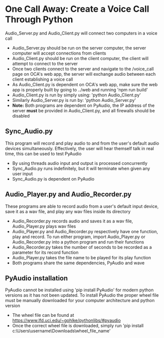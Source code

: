 # One Call Away: Create a Voice Call Through Python
Audio_Server.py and Audio_Client.py will connect two computers in a voice call
- Audio_Server.py should be run on the server computer, the server computer will accept connections from clients
- Audio_Client.py should be run on the client computer, the client will attempt to connect to the server
- Once two clients connect to the server and navigate to the /voice_call page on OCA's web app, the server will exchange audio between each client establishing a voice call
- As Audio_Client.py is dependent on OCA's web app, make sure the web app is properly built by going to ../web and running 'npm run build'
- Audio_Client.py is run by simply using: 'python Audio_Client.py'
- Similarly Audio_Server.py is run by: 'python Audio_Server.py'
- **Note:** Both programs are dependent on PyAudio, the IP address of the server **must** be provided in Audio_Client.py, and all firewalls should be disabled

## Sync_Audio.py
This program will record and play audio to and from the user's default audio devices simultaneously. Effectively, the user will hear themself talk in real time, this can be used to test PyAudio
- By using threads audio input and output is processed concurrently
- Sync_Audio.py runs indefinitely, but it will terminate when given any user input
- Sync_Audio.py is dependent on PyAudio

## Audio_Player.py and Audio_Recorder.py
These programs are able to record audio from a user's default input device, save it as a wav file, and play any wav files inside its directory
- Audio_Recorder.py records audio and saves it as a wav file, Audio_Player.py plays wav files
- Audio_Player.py and Audio_Recorder.py respectively have one function, play and record. To run either program, import Audio_Player.py or Audio_Recorder.py into a python program and run their functions
- Audio_Recorder.py takes the number of seconds to be recorded as a parameter for its record function
- Audio_Player.py takes the file name to be played for its play function
- Both programs share the same dependencies, PyAudio and wave

## PyAudio installation
PyAudio cannot be installed using 'pip install PyAudio' for modern python versions as it has not been updated.
To install PyAudio the proper wheel file must be manually downloaded for your computer architecture and python version
- The wheel file can be found at https://www.lfd.uci.edu/~gohlke/pythonlibs/#pyaudio
- Once the correct wheel file is downloaded, simply run 'pip install c:\Users\username\Downloads\wheel_file_name'

